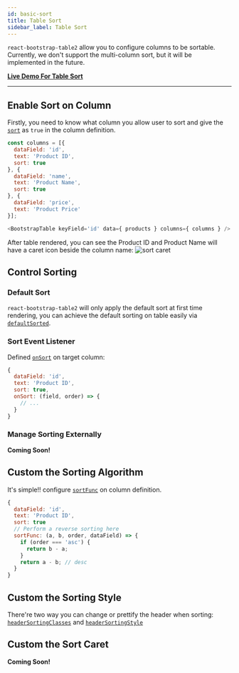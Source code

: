 ```yaml
---
id: basic-sort
title: Table Sort
sidebar_label: Table Sort
---
```


`react-bootstrap-table2` allow you to configure columns to be sortable. Currently, we don't support the multi-column sort, but it will be implemented in the future.

**[Live Demo For Table Sort](../storybook/index.html?selectedKind=Sort%20Table)**

-----

## Enable Sort on Column
Firstly, you need to know what column you allow user to sort and give the [`sort`](./column-props.html#columnsort-bool) as `true` in the column definition.

```js
const columns = [{
  dataField: 'id',
  text: 'Product ID',
  sort: true
}, {
  dataField: 'name',
  text: 'Product Name',
  sort: true
}, {
  dataField: 'price',
  text: 'Product Price'
}];

<BootstrapTable keyField='id' data={ products } columns={ columns } />
```

After table rendered, you can see the Product ID and Product Name will have a caret icon beside the column name:
![sort caret](/react-bootstrap-table2/img/docs/basic-sort-caret.png)

## Control Sorting
### Default Sort
`react-bootstrap-table2` will only apply the default sort at first time rendering, you can achieve the default sorting on table easily via [`defaultSorted`](./table-props.html#defaultsorted-array).

### Sort Event Listener
Defined [`onSort`](./column-props.html#columnonsort-function) on target column:

```js
{
  dataField: 'id',
  text: 'Product ID',
  sort: true,
  onSort: (field, order) => {
    // ...
  }
}
```

### Manage Sorting Externally

**Coming Soon!**

## Custom the Sorting Algorithm

It's simple!! configure [`sortFunc`](./column-props.html#columnsortfunc-function) on column definition.

```js
{
  dataField: 'id',
  text: 'Product ID',
  sort: true
  // Perform a reverse sorting here
  sortFunc: (a, b, order, dataField) => {
    if (order === 'asc') {
      return b - a;
    }
    return a - b; // desc
  }
}
```

## Custom the Sorting Style
There're two way you can change or prettify the header when sorting: [`headerSortingClasses`](./column-props.html#headersortingclasses-string-function) and [`headerSortingStyle`](./column-props.html#headersortingstyle-object-function) 

## Custom the Sort Caret

**Coming Soon!**